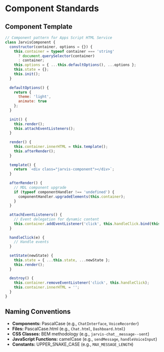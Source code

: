 # Component Standards

## Component Template

```javascript
// Component pattern for Apps Script HTML Service
class JarvisComponent {
  constructor(container, options = {}) {
    this.container = typeof container === 'string' 
      ? document.querySelector(container) 
      : container;
    this.options = { ...this.defaultOptions(), ...options };
    this.state = {};
    this.init();
  }
  
  defaultOptions() {
    return {
      theme: 'light',
      animate: true
    };
  }
  
  init() {
    this.render();
    this.attachEventListeners();
  }
  
  render() {
    this.container.innerHTML = this.template();
    this.afterRender();
  }
  
  template() {
    return `<div class="jarvis-component"></div>`;
  }
  
  afterRender() {
    // MDL component upgrade
    if (typeof componentHandler !== 'undefined') {
      componentHandler.upgradeElements(this.container);
    }
  }
  
  attachEventListeners() {
    // Event delegation for dynamic content
    this.container.addEventListener('click', this.handleClick.bind(this));
  }
  
  handleClick(e) {
    // Handle events
  }
  
  setState(newState) {
    this.state = { ...this.state, ...newState };
    this.render();
  }
  
  destroy() {
    this.container.removeEventListener('click', this.handleClick);
    this.container.innerHTML = '';
  }
}
```

## Naming Conventions
- **Components:** PascalCase (e.g., `ChatInterface`, `VoiceRecorder`)
- **Files:** PascalCase.html (e.g., `Chat.html`, `Dashboard.html`)
- **CSS Classes:** BEM methodology (e.g., `jarvis-chat__message--sent`)
- **JavaScript Functions:** camelCase (e.g., `sendMessage`, `handleVoiceInput`)
- **Constants:** UPPER_SNAKE_CASE (e.g., `MAX_MESSAGE_LENGTH`)
